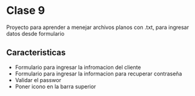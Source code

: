 # Clase 9

Proyecto para aprender a menejar archivos planos con .txt, para ingresar datos desde formulario

## Caracteristicas

* Formulario para ingresar la infromacion del cliente
* Formulario para ingresar la informacion para recuperar contraseña
* Validar el passwor
* Poner icono en la barra superior

